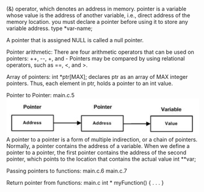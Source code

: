 (&) operator, which denotes an address in memory.
pointer is a variable whose value is the address of another variable, i.e., direct address of the memory location.
you must declare a pointer before using it to store any variable address.
type *var-name;

A pointer that is assigned NULL is called a null pointer.

Pointer arithmetic:
There are four arithmetic operators that can be used on pointers: ++, --, +, and -
Pointers may be compared by using relational operators, such as ==, <, and >.

Array of pointers:
int *ptr[MAX];
declares ptr as an array of MAX integer pointers. Thus, each element in ptr, holds a pointer to an int value.

Pointer to Pointer:
main.c.5
![image](image.png)
A pointer to a pointer is a form of multiple indirection, or a chain of pointers.
Normally, a pointer contains the address of a variable. When we define a pointer to a pointer, the first pointer contains the address of the second pointer, which points to the location that contains the actual value
int **var;

Passing pointers to functions:
main.c.6
main.c.7

Return pointer from functions:
main.c
int * myFunction() {
   .
   .
   .
}

